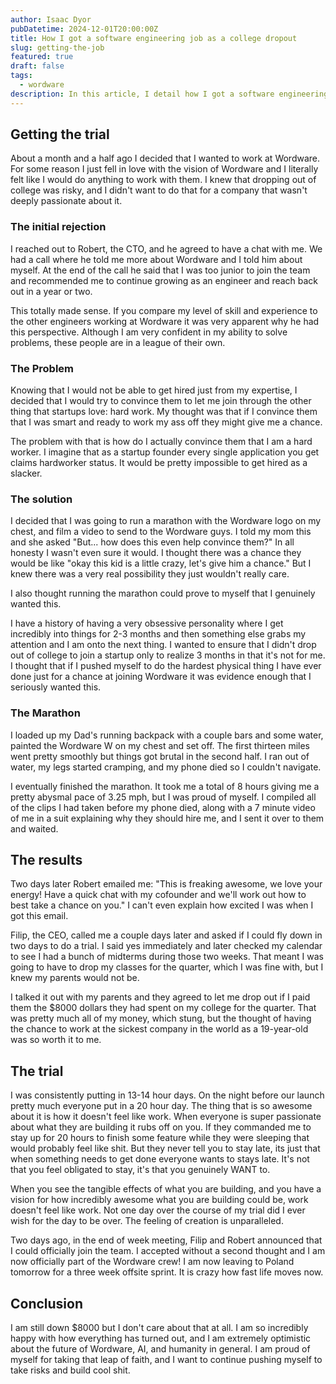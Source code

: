 ```yaml
---
author: Isaac Dyor
pubDatetime: 2024-12-01T20:00:00Z
title: How I got a software engineering job as a college dropout
slug: getting-the-job
featured: true
draft: false
tags:
  - wordware
description: In this article, I detail how I got a software engineering job as a 19 year old college dropout.
---
```


## Getting the trial

About a month and a half ago I decided that I wanted to work at Wordware. For some reason I just fell in love with the vision of Wordware and I literally felt like I would do anything to work with them. I knew that dropping out of college was risky, and I didn't want to do that for a company that wasn't deeply passionate about it.

### The initial rejection

I reached out to Robert, the CTO, and he agreed to have a chat with me. We had a call where he told me more about Wordware and I told him about myself. At the end of the call he said that I was too junior to join the team and recommended me to continue growing as an engineer and reach back out in a year or two.

This totally made sense. If you compare my level of skill and experience to the other engineers working at Wordware it was very apparent why he had this perspective. Although I am very confident in my ability to solve problems, these people are in a league of their own.

### The Problem

Knowing that I would not be able to get hired just from my expertise, I decided that I would try to convince them to let me join through the other thing that startups love: hard work. My thought was that if I convince them that I was smart and ready to work my ass off they might give me a chance.

The problem with that is how do I actually convince them that I am a hard worker. I imagine that as a startup founder every single application you get claims hardworker status. It would be pretty impossible to get hired as a slacker.

### The solution

I decided that I was going to run a marathon with the Wordware logo on my chest, and film a video to send to the Wordware guys. I told my mom this and she asked "But... how does this even help convince them?" In all honesty I wasn't even sure it would. I thought there was a chance they would be like "okay this kid is a little crazy, let's give him a chance." But I knew there was a very real possibility they just wouldn't really care.

I also thought running the marathon could prove to myself that I genuinely wanted this.

I have a history of having a very obsessive personality where I get incredibly into things for 2-3 months and then something else grabs my attention and I am onto the next thing. I wanted to ensure that I didn't drop out of college to join a startup only to realize 3 months in that it's not for me. I thought that if I pushed myself to do the hardest physical thing I have ever done just for a chance at joining Wordware it was evidence enough that I seriously wanted this.

### The Marathon

I loaded up my Dad's running backpack with a couple bars and some water, painted the Wordware W on my chest and set off. The first thirteen miles went pretty smoothly but things got brutal in the second half. I ran out of water, my legs started cramping, and my phone died so I couldn't navigate.

I eventually finished the marathon. It took me a total of 8 hours giving me a pretty abysmal pace of 3.25 mph, but I was proud of myself. I compiled all of the clips I had taken before my phone died, along with a 7 minute video of me in a suit explaining why they should hire me, and I sent it over to them and waited.

## The results

Two days later Robert emailed me: "This is freaking awesome, we love your energy! Have a quick chat with my cofounder and we'll work out how to best take a chance on you." I can't even explain how excited I was when I got this email.

Filip, the CEO, called me a couple days later and asked if I could fly down in two days to do a trial. I said yes immediately and later checked my calendar to see I had a bunch of midterms during those two weeks. That meant I was going to have to drop my classes for the quarter, which I was fine with, but I knew my parents would not be.

I talked it out with my parents and they agreed to let me drop out if I paid them the $8000 dollars they had spent on my college for the quarter. That was pretty much all of my money, which stung, but the thought of having the chance to work at the sickest company in the world as a 19-year-old was so worth it to me.

## The trial

I was consistently putting in 13-14 hour days. On the night before our launch pretty much everyone put in a 20 hour day. The thing that is so awesome about it is how it doesn't feel like work. When everyone is super passionate about what they are building it rubs off on you. If they commanded me to stay up for 20 hours to finish some feature while they were sleeping that would probably feel like shit. But they never tell you to stay late, its just that when something needs to get done everyone wants to stays late. It's not that you feel obligated to stay, it's that you genuinely WANT to.

When you see the tangible effects of what you are building, and you have a vision for how incredibly awesome what you are building could be, work doesn't feel like work. Not one day over the course of my trial did I ever wish for the day to be over. The feeling of creation is unparalleled.

Two days ago, in the end of week meeting, Filip and Robert announced that I could officially join the team. I accepted without a second thought and I am now officially part of the Wordware crew! I am now leaving to Poland tomorrow for a three week offsite sprint. It is crazy how fast life moves now.

## Conclusion

I am still down $8000 but I don't care about that at all. I am so incredibly happy with how everything has turned out, and I am extremely optimistic about the future of Wordware, AI, and humanity in general. I am proud of myself for taking that leap of faith, and I want to continue pushing myself to take risks and build cool shit.
